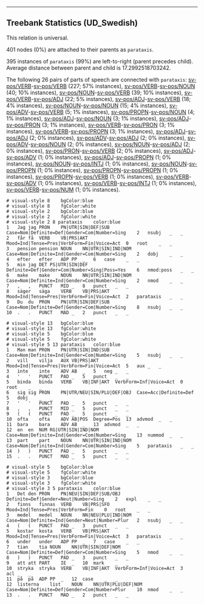 

--------------------------------------------------------------------------------

## Treebank Statistics (UD_Swedish)

This relation is universal.

401 nodes (0%) are attached to their parents as `parataxis`.

395 instances of `parataxis` (99%) are left-to-right (parent precedes child).
Average distance between parent and child is 17.2992518703242.

The following 26 pairs of parts of speech are connected with `parataxis`: [sv-pos/VERB]()-[sv-pos/VERB]() (227; 57% instances), [sv-pos/VERB]()-[sv-pos/NOUN]() (40; 10% instances), [sv-pos/NOUN]()-[sv-pos/VERB]() (39; 10% instances), [sv-pos/VERB]()-[sv-pos/ADJ]() (22; 5% instances), [sv-pos/ADJ]()-[sv-pos/VERB]() (18; 4% instances), [sv-pos/NOUN]()-[sv-pos/NOUN]() (15; 4% instances), [sv-pos/ADV]()-[sv-pos/VERB]() (5; 1% instances), [sv-pos/PROPN]()-[sv-pos/NOUN]() (4; 1% instances), [sv-pos/ADJ]()-[sv-pos/NOUN]() (3; 1% instances), [sv-pos/ADJ]()-[sv-pos/PRON]() (3; 1% instances), [sv-pos/VERB]()-[sv-pos/PRON]() (3; 1% instances), [sv-pos/VERB]()-[sv-pos/PROPN]() (3; 1% instances), [sv-pos/ADJ]()-[sv-pos/ADJ]() (2; 0% instances), [sv-pos/ADV]()-[sv-pos/ADJ]() (2; 0% instances), [sv-pos/ADV]()-[sv-pos/NOUN]() (2; 0% instances), [sv-pos/NOUN]()-[sv-pos/ADJ]() (2; 0% instances), [sv-pos/PRON]()-[sv-pos/VERB]() (2; 0% instances), [sv-pos/ADJ]()-[sv-pos/ADV]() (1; 0% instances), [sv-pos/ADJ]()-[sv-pos/PROPN]() (1; 0% instances), [sv-pos/NOUN]()-[sv-pos/INTJ]() (1; 0% instances), [sv-pos/NOUN]()-[sv-pos/PROPN]() (1; 0% instances), [sv-pos/PROPN]()-[sv-pos/PROPN]() (1; 0% instances), [sv-pos/PROPN]()-[sv-pos/VERB]() (1; 0% instances), [sv-pos/VERB]()-[sv-pos/ADV]() (1; 0% instances), [sv-pos/VERB]()-[sv-pos/INTJ]() (1; 0% instances), [sv-pos/VERB]()-[sv-pos/NUM]() (1; 0% instances).


~~~ conllu
# visual-style 8	bgColor:blue
# visual-style 8	fgColor:white
# visual-style 2	bgColor:blue
# visual-style 2	fgColor:white
# visual-style 2 8 parataxis	color:blue
1	Jag	jag	PRON	PN|UTR|SIN|DEF|SUB	Case=Nom|Definite=Def|Gender=Com|Number=Sing	2	nsubj	_	_
2	får	få	VERB	VB|PRS|AKT	Mood=Ind|Tense=Pres|VerbForm=Fin|Voice=Act	0	root	_	_
3	pension	pension	NOUN	NN|UTR|SIN|IND|NOM	Case=Nom|Definite=Ind|Gender=Com|Number=Sing	2	dobj	_	_
4	efter	efter	ADP	PP	_	6	case	_	_
5	min	jag	DET	PS|UTR|SIN|DEF	Definite=Def|Gender=Com|Number=Sing|Poss=Yes	6	nmod:poss	_	_
6	make	make	NOUN	NN|UTR|SIN|IND|NOM	Case=Nom|Definite=Ind|Gender=Com|Number=Sing	2	nmod	_	_
7	,	,	PUNCT	MID	_	8	punct	_	_
8	säger	säga	VERB	VB|PRS|AKT	Mood=Ind|Tense=Pres|VerbForm=Fin|Voice=Act	2	parataxis	_	_
9	Du	du	PRON	PN|UTR|SIN|DEF|SUB	Case=Nom|Definite=Def|Gender=Com|Number=Sing	8	nsubj	_	_
10	.	.	PUNCT	MAD	_	2	punct	_	_

~~~


~~~ conllu
# visual-style 13	bgColor:blue
# visual-style 13	fgColor:white
# visual-style 5	bgColor:blue
# visual-style 5	fgColor:white
# visual-style 5 13 parataxis	color:blue
1	Man	man	PRON	PN|UTR|SIN|IND|SUB	Case=Nom|Definite=Ind|Gender=Com|Number=Sing	5	nsubj	_	_
2	vill	vilja	AUX	VB|PRS|AKT	Mood=Ind|Tense=Pres|VerbForm=Fin|Voice=Act	5	aux	_	_
3	inte	inte	ADV	AB	_	5	neg	_	_
4	'	'	PUNCT	PAD	_	5	punct	_	_
5	binda	binda	VERB	VB|INF|AKT	VerbForm=Inf|Voice=Act	0	root	_	_
6	sig	sig	PRON	PN|UTR/NEU|SIN/PLU|DEF|OBJ	Case=Acc|Definite=Def	5	dobj	_	_
7	'	'	PUNCT	PAD	_	5	punct	_	_
8	,	,	PUNCT	MID	_	5	punct	_	_
9	(	(	PUNCT	PAD	_	5	punct	_	_
10	ofta	ofta	ADV	AB|POS	Degree=Pos	13	advmod	_	_
11	bara	bara	ADV	AB	_	13	advmod	_	_
12	en	en	NUM	RG|UTR|SIN|IND|NOM	Case=Nom|Definite=Ind|Gender=Com|Number=Sing	13	nummod	_	_
13	part	part	NOUN	NN|UTR|SIN|IND|NOM	Case=Nom|Definite=Ind|Gender=Com|Number=Sing	5	parataxis	_	_
14	)	)	PUNCT	PAD	_	5	punct	_	_
15	.	.	PUNCT	MAD	_	5	punct	_	_

~~~


~~~ conllu
# visual-style 5	bgColor:blue
# visual-style 5	fgColor:white
# visual-style 3	bgColor:blue
# visual-style 3	fgColor:white
# visual-style 3 5 parataxis	color:blue
1	Det	den	PRON	PN|NEU|SIN|DEF|SUB/OBJ	Definite=Def|Gender=Neut|Number=Sing	2	expl	_	_
2	finns	finnas	VERB	VB|PRS|SFO	Mood=Ind|Tense=Pres|VerbForm=Fin	0	root	_	_
3	medel	medel	NOUN	NN|NEU|PLU|IND|NOM	Case=Nom|Definite=Ind|Gender=Neut|Number=Plur	2	nsubj	_	_
4	(	(	PUNCT	PAD	_	3	punct	_	_
5	kostar	kosta	VERB	VB|PRS|AKT	Mood=Ind|Tense=Pres|VerbForm=Fin|Voice=Act	3	parataxis	_	_
6	under	under	ADP	PP	_	7	case	_	_
7	tian	tia	NOUN	NN|UTR|SIN|DEF|NOM	Case=Nom|Definite=Def|Gender=Com|Number=Sing	5	nmod	_	_
8	)	)	PUNCT	PAD	_	3	punct	_	_
9	att	att	PART	IE	_	10	mark	_	_
10	stryka	stryka	VERB	VB|INF|AKT	VerbForm=Inf|Voice=Act	3	acl	_	_
11	på	på	ADP	PP	_	12	case	_	_
12	listerna	list	NOUN	NN|UTR|PLU|DEF|NOM	Case=Nom|Definite=Def|Gender=Com|Number=Plur	10	nmod	_	_
13	.	.	PUNCT	MAD	_	2	punct	_	_

~~~


